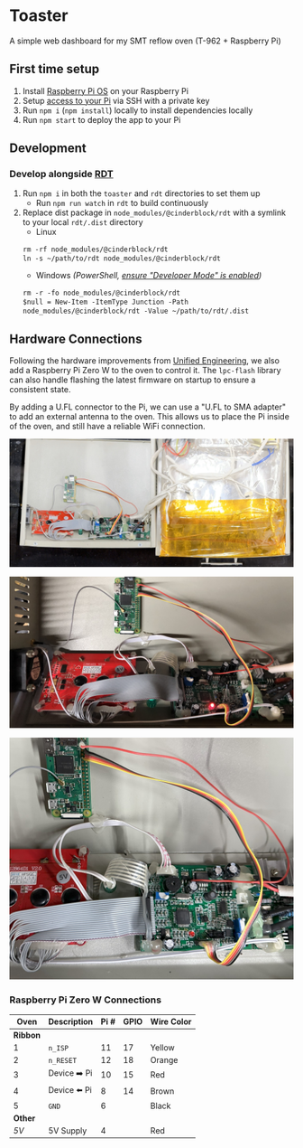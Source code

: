 # Toaster

A simple web dashboard for my SMT reflow oven (T-962 + Raspberry Pi)

## First time setup

1. Install [Raspberry Pi OS](https://www.raspberrypi.com/software/) on your Raspberry Pi
2. Setup [access to your Pi](https://www.raspberrypi.com/documentation/computers/remote-access.html) via SSH with a private key
3. Run `npm i` (`npm install`) locally to install dependencies locally
4. Run `npm start` to deploy the app to your Pi

## Development

### Develop alongside [RDT](https://github.com/cinderblock/rdt)

1. Run `npm i` in both the `toaster` and `rdt` directories to set them up
   - Run `npm run watch` in `rdt` to build continuously
2. Replace dist package in `node_modules/@cinderblock/rdt` with a symlink to your local `rdt/.dist` directory
   - Linux
   ```
   rm -rf node_modules/@cinderblock/rdt
   ln -s ~/path/to/rdt node_modules/@cinderblock/rdt
   ```
   - Windows _(PowerShell, [ensure "Developer Mode" is enabled](https://learn.microsoft.com/en-us/windows/apps/get-started/enable-your-device-for-development#activate-developer-mode))_
   ```
   rm -r -fo node_modules/@cinderblock/rdt
   $null = New-Item -ItemType Junction -Path node_modules/@cinderblock/rdt -Value ~/path/to/rdt/.dist
   ```

## Hardware Connections

Following the hardware improvements from [Unified Engineering](https://github.com/UnifiedEngineering/T-962-improvements), we also add a Raspberry Pi Zero W to the oven to control it.
The `lpc-flash` library can also handle flashing the latest firmware on startup to ensure a consistent state.

By adding a U.FL connector to the Pi, we can use a "U.FL to SMA adapter" to add an external antenna to the oven.
This allows us to place the Pi inside of the oven, and still have a reliable WiFi connection.

![Wide angle](./docs/wide.jpg)

![Electrical connections](./docs/electrical.jpg)

![Close up](./docs/close.jpg)

### Raspberry Pi Zero W Connections

| Oven       | Description  | Pi # | GPIO | Wire Color |
| ---------- | ------------ | ---- | ---- | ---------- |
| **Ribbon** |              |      |      |            |
| 1          | `n_ISP`      | 11   | 17   | Yellow     |
| 2          | `n_RESET`    | 12   | 18   | Orange     |
| 3          | Device ➡️ Pi | 10   | 15   | Red        |
| 4          | Device ⬅️ Pi | 8    | 14   | Brown      |
| 5          | `GND`        | 6    |      | Black      |
| **Other**  |              |      |      |            |
| _5V_       | 5V Supply    | 4    |      | Red        |
